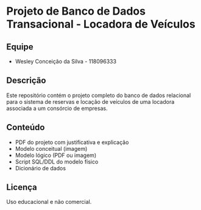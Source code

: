 # Projeto de Banco de Dados Transacional - Locadora de Veículos

## Equipe
- Wesley Conceição da Silva - 118096333

## Descrição
Este repositório contém o projeto completo do banco de dados relacional para o sistema de reservas e locação de veículos de uma locadora associada a um consórcio de empresas.

## Conteúdo
- PDF do projeto com justificativa e explicação
- Modelo conceitual (imagem)
- Modelo lógico (PDF ou imagem)
- Script SQL/DDL do modelo físico
- Dicionário de dados

## Licença
Uso educacional e não comercial.

